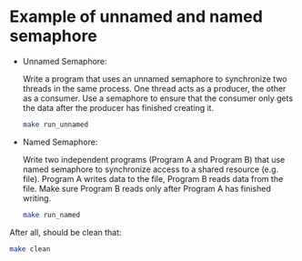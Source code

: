 # Example of unnamed and named semaphore 

+ Unnamed Semaphore: 

  Write a program that uses an unnamed semaphore to synchronize two threads in the same process. One thread acts as a producer, the other as a consumer. Use a semaphore to ensure that the consumer only gets the data after the producer has finished creating it.
  ```bash
  make run_unnamed
  ```

+ Named Semaphore:

  Write two independent programs (Program A and Program B) that use named semaphore to synchronize access to a shared resource (e.g. file). Program A writes data to the file, Program B reads data from the file. Make sure Program B reads only after Program A has finished writing.
  ```bash
  make run_named
  ```

After all, should be clean that:
```bash
make clean
```
